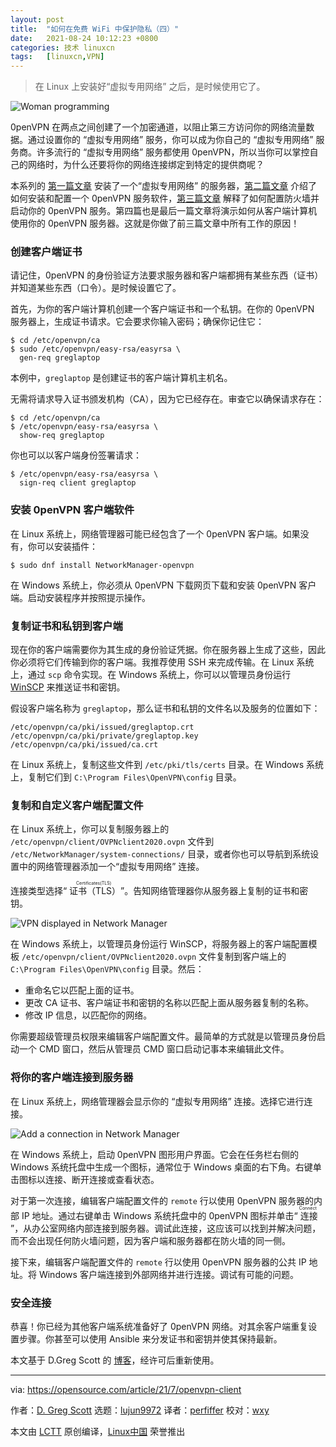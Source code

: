 ```yaml
---
layout: post
title:	"如何在免费 WiFi 中保护隐私（四）"
date:	2021-08-24 10:12:23 +0800 
categories:	技术 linuxcn 
tags:	[linuxcn,VPN]
---
```




> 
> 在 Linux 上安装好“虚拟专用网络” 之后，是时候使用它了。
> 
> 
> 


![](/Asserts/Images//attachment/album/202108/24/101214ng2afee2gmefgj5z.jpg "Woman programming")


0penVPN 在两点之间创建了一个加密通道，以阻止第三方访问你的网络流量数据。通过设置你的 “虚拟专用网络” 服务，你可以成为你自己的 “虚拟专用网络” 服务商。许多流行的 “虚拟专用网络” 服务都使用 0penVPN，所以当你可以掌控自己的网络时，为什么还要将你的网络连接绑定到特定的提供商呢？


本系列的 [第一篇文章](/article-13680-1.html) 安装了一个“虚拟专用网络” 的服务器，[第二篇文章](/article-13702-1.html) 介绍了如何安装和配置一个 0penVPN 服务软件，[第三篇文章](/article-13707-1.html) 解释了如何配置防火墙并启动你的 0penVPN 服务。第四篇也是最后一篇文章将演示如何从客户端计算机使用你的 0penVPN 服务器。这就是你做了前三篇文章中所有工作的原因！


### 创建客户端证书


请记住，0penVPN 的身份验证方法要求服务器和客户端都拥有某些东西（证书）并知道某些东西（口令）。是时候设置它了。


首先，为你的客户端计算机创建一个客户端证书和一个私钥。在你的 0penVPN 服务器上，生成证书请求。它会要求你输入密码；确保你记住它：



```
$ cd /etc/openvpn/ca
$ sudo /etc/openvpn/easy-rsa/easyrsa \
  gen-req greglaptop

```

本例中，`greglaptop` 是创建证书的客户端计算机主机名。


无需将请求导入证书颁发机构（CA），因为它已经存在。审查它以确保请求存在：



```
$ cd /etc/openvpn/ca
$ /etc/openvpn/easy-rsa/easyrsa \
  show-req greglaptop

```

你也可以以客户端身份签署请求：



```
$ /etc/openvpn/easy-rsa/easyrsa \
  sign-req client greglaptop

```

### 安装 0penVPN 客户端软件


在 Linux 系统上，网络管理器可能已经包含了一个 0penVPN 客户端。如果没有，你可以安装插件：



```
$ sudo dnf install NetworkManager-openvpn

```

在 Windows 系统上，你必须从 0penVPN 下载网页下载和安装 0penVPN 客户端。启动安装程序并按照提示操作。


### 复制证书和私钥到客户端


现在你的客户端需要你为其生成的身份验证凭据。你在服务器上生成了这些，因此你必须将它们传输到你的客户端。我推荐使用 SSH 来完成传输。在 Linux 系统上，通过 `scp` 命令实现。在 Windows 系统上，你可以以管理员身份运行 [WinSCP](https://winscp.net/eng/index.php) 来推送证书和密钥。


假设客户端名称为 `greglaptop`，那么证书和私钥的文件名以及服务的位置如下：



```
/etc/openvpn/ca/pki/issued/greglaptop.crt
/etc/openvpn/ca/pki/private/greglaptop.key
/etc/openvpn/ca/pki/issued/ca.crt

```

在 Linux 系统上，复制这些文件到 `/etc/pki/tls/certs` 目录。在 Windows 系统上，复制它们到 `C:\Program Files\OpenVPN\config` 目录。


### 复制和自定义客户端配置文件


在 Linux 系统上，你可以复制服务器上的 `/etc/openvpn/client/OVPNclient2020.ovpn` 文件到 `/etc/NetworkManager/system-connections/` 目录，或者你也可以导航到系统设置中的网络管理器添加一个“虚拟专用网络” 连接。


连接类型选择“<ruby> 证书（TLS） <rt>  Certificates(TLS) </rt></ruby>”。告知网络管理器你从服务器上复制的证书和密钥。


![VPN displayed in Network Manager](/Asserts/Images//attachment/album/202108/24/101225t8mprpy33rpc4pry.jpg "VPN displayed in Network Manager")


在 Windows 系统上，以管理员身份运行 WinSCP，将服务器上的客户端配置模板 `/etc/openvpn/client/OVPNclient2020.ovpn` 文件复制到客户端上的 `C:\Program Files\OpenVPN\config` 目录。然后：


* 重命名它以匹配上面的证书。
* 更改 CA 证书、客户端证书和密钥的名称以匹配上面从服务器复制的名称。
* 修改 IP 信息，以匹配你的网络。


你需要超级管理员权限来编辑客户端配置文件。最简单的方式就是以管理员身份启动一个 CMD 窗口，然后从管理员 CMD 窗口启动记事本来编辑此文件。


### 将你的客户端连接到服务器


在 Linux 系统上，网络管理器会显示你的 “虚拟专用网络” 连接。选择它进行连接。


![Add a connection in Network Manager](/Asserts/Images//attachment/album/202108/24/101225w22puqsrqq9dgci0.jpg "Add a“虚拟专用网络” connection in Network Manager")


在 Windows 系统上，启动 0penVPN 图形用户界面。它会在任务栏右侧的 Windows 系统托盘中生成一个图标，通常位于 Windows 桌面的右下角。右键单击图标以连接、断开连接或查看状态。


对于第一次连接，编辑客户端配置文件的 `remote` 行以使用 0penVPN 服务器的内部 IP 地址。通过右键单击 Windows 系统托盘中的 0penVPN 图标并单击“<ruby> 连接 <rt>  Connect </rt></ruby>”，从办公室网络内部连接到服务器。调试此连接，这应该可以找到并解决问题，而不会出现任何防火墙问题，因为客户端和服务器都在防火墙的同一侧。


接下来，编辑客户端配置文件的 `remote` 行以使用 0penVPN 服务器的公共 IP 地址。将 Windows 客户端连接到外部网络并进行连接。调试有可能的问题。


### 安全连接


恭喜！你已经为其他客户端系统准备好了 0penVPN 网络。对其余客户端重复设置步骤。你甚至可以使用 Ansible 来分发证书和密钥并使其保持最新。


本文基于 D.Greg Scott 的 [博客](https://www.dgregscott.com/how-to-build-a-vpn-in-four-easy-steps-without-spending-one-penny/)，经许可后重新使用。




---


via: <https://opensource.com/article/21/7/openvpn-client>


作者：[D. Greg Scott](https://opensource.com/users/greg-scott) 选题：[lujun9972](https://github.com/lujun9972) 译者：[perfiffer](https://github.com/perfiffer) 校对：[wxy](https://github.com/wxy)


本文由 [LCTT](https://github.com/LCTT/TranslateProject) 原创编译，[Linux中国](https://linux.cn/) 荣誉推出
